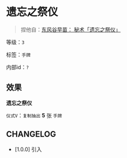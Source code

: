# 遗忘之祭仪

> 捏他自：[东风谷早苗： 秘术「遗忘之祭仪」](https://thwiki.cc/Gray_Thaumaturgy/%E5%88%86%E6%9E%90%E4%B8%8E%E8%80%83%E6%8D%AE)

等级：`3`

标签：`手牌`

内部id：`?`

## 效果

**遗忘之祭仪**

`仪式V`：`复制抽出` **5** 张 `手牌`

## CHANGELOG

- [1.0.0] 引入
